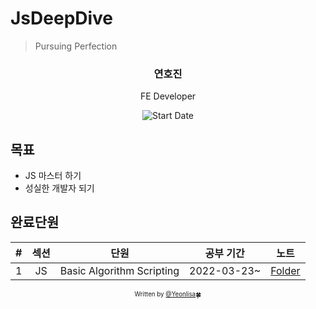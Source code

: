 # JsDeepDive

> Pursuing Perfection

<div align="center">

<h3> 연호진 </h3>
<p> FE Developer</p>

![Start Date](https://img.shields.io/badge/Start%20Date-2022--03--23-23d16b.svg)

</div>

## 목표

- JS 마스터 하기
- 성실한 개발자 되기


## 완료단원

| # | 섹션 | 단원 | 공부 기간 | 노트 |
| :--: | :--: | :-----: | :---------------: | :-------: |
| 1 | JS | Basic Algorithm Scripting | 2022-03-23~ | [Folder]() |

<div align="center">

<sub><sup>Written by <a href="https://github.com/Yeonlisa">@Yeonlisa</a></sup></sub><small>🍀</small>

</div>
